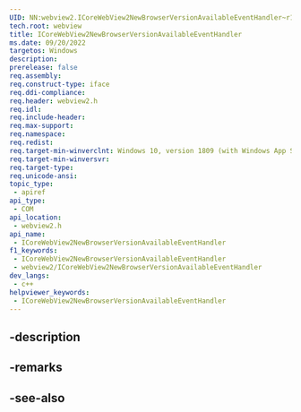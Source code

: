 ```yaml
---
UID: NN:webview2.ICoreWebView2NewBrowserVersionAvailableEventHandler~r1
tech.root: webview
title: ICoreWebView2NewBrowserVersionAvailableEventHandler
ms.date: 09/20/2022
targetos: Windows
description: 
prerelease: false
req.assembly: 
req.construct-type: iface
req.ddi-compliance: 
req.header: webview2.h
req.idl: 
req.include-header: 
req.max-support: 
req.namespace: 
req.redist: 
req.target-min-winverclnt: Windows 10, version 1809 (with Windows App SDK 1.1 or later)
req.target-min-winversvr: 
req.target-type: 
req.unicode-ansi: 
topic_type:
 - apiref
api_type:
 - COM
api_location:
 - webview2.h
api_name:
 - ICoreWebView2NewBrowserVersionAvailableEventHandler
f1_keywords:
 - ICoreWebView2NewBrowserVersionAvailableEventHandler
 - webview2/ICoreWebView2NewBrowserVersionAvailableEventHandler
dev_langs:
 - c++
helpviewer_keywords:
 - ICoreWebView2NewBrowserVersionAvailableEventHandler
---
```


## -description

## -remarks

## -see-also


